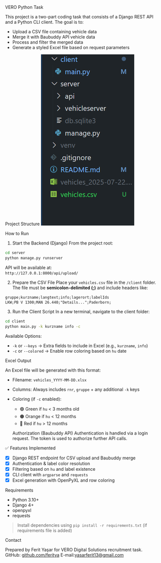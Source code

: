 
VERO Python Task

This project is a two-part coding task that consists of a Django REST API and a Python CLI client. The goal is to:

- Upload a CSV file containing vehicle data
- Merge it with Baubuddy API vehicle data
- Process and filter the merged data
- Generate a styled Excel file based on request parameters

Project Structure
![alt text](image-1.png)


How to Run
1. Start the Backend (Django)
From the project root:

```bash
cd server
python manage.py runserver
```

API will be available at:  
`http://127.0.0.1:8000/api/upload/`

 2. Prepare the CSV File
 Place your `vehicles.csv` file in the `/client` folder.  
The file must be **semicolon-delimited (;)** and include headers like:

```csv
gruppe;kurzname;langtext;info;lagerort;labelIds
LKW;PB V 1300;MAN 26.440;"Details...";Paderborn;
```

3. Run the Client Script
In a new terminal, navigate to the client folder:

```bash
cd client
python main.py -k kurzname info -c
```
Available Options:
- `-k` or `--keys` → Extra fields to include in Excel (e.g., `kurzname`, `info`)
- `-c` or `--colored` → Enable row coloring based on `hu` date


Excel Output

An Excel file will be generated with this format:

- Filename: `vehicles_YYYY-MM-DD.xlsx`
- Columns: Always includes `rnr`, `gruppe` + any additional `-k` keys
- Coloring (if `-c` enabled):
  - 🟢 Green if `hu` < 3 months old
  - 🟠 Orange if `hu` < 12 months
  - 🔴 Red if `hu` > 12 months

  Authorization (Baubuddy API)
Authentication is handled via a login request. The token is used to authorize further API calls.

 ✅ Features Implemented
- [x] Django REST endpoint for CSV upload and Baubuddy merge
- [x] Authentication & label color resolution
- [x] Filtering based on `hu` and label existence
- [x] CLI client with `argparse` and `requests`
- [x] Excel generation with OpenPyXL and row coloring

Requirements
- Python 3.10+
- Django 4+
- openpyxl
- requests

> Install dependencies using `pip install -r requirements.txt` (if requirements file is added)

Contact

Prepared by Ferit Yaşar for VERO Digital Solutions recruitment task.  
GitHub: [github.com/feritya](https://github.com/feritya)
E-mail:yasarferit13@gmail.com
